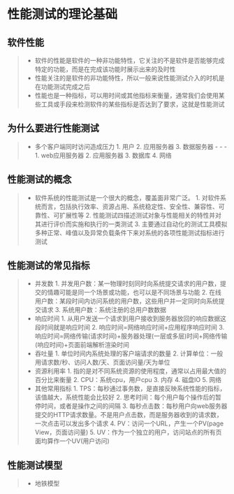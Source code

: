 # 性能测试的理论基础
## 软件性能
> - 软件的性能是软件的一种非功能特性，它关注的不是软件是否能够完成特定的功能，而是在完成该功能时展示出来的及时性
> - 性能关注的是软件的非功能特性，所以一般来说性能测试介入的时机是在功能测试完成之后
> - 性能也是一种指标，可以用时间或其他指标来衡量，通常我们会使用某些工具或手段来检测软件的某些指标是否达到了要求，这就是性能测试

## 为什么要进行性能测试
> - 多个客户端同时访问造成压力
	1. 用户
	2. 应用服务器
	3. 数据服务器
	- - - 
	1. web应用服务器
	2. 应用服务器
	3. 数据库
	4. 网络

## 性能测试的概念
> - 软件系统的性能测试是一个很大的概念，覆盖面非常广泛。
	1. 对软件系统而言，包括执行效率、资源占用、系统稳定性、安全性、兼容性、可靠性、可扩展性等
	2. 性能测试四描述测试对象与性能相关的特性并对其进行评价而实施和执行的一类测试
	3. 主要通过自动化的测试工具模拟多种正常、峰值以及异常负载条件下来对系统的各项性能测试指标进行测试
## 性能测试的常见指标
> - 并发数
	1. 并发用户数：某一物理时刻同时向系统提交请求的用户数，提交的情趣可能是同一个场景或功能，也可以是不同场景与功能
	2. 在线用户数：某段时间内访问系统的用户数，这些用户并一定同时向系统提交请求
	3. 系统用户数：系统注册的总用户数数据
> - 响应时间
	1. 从用户发送一个请求到用户接收到服务器放回的响应数据这段时间就是响应时间
	2. 响应时间=网络响应时间+应用程序响应时间
	3. 响应时间=网络传输(请求时间)+服务器处理(一层或多层)时间+网络传输(响应时间)+页面前端解析渲染时间
> - 吞吐量
	1. 单位时间内系统处理的客户端请求的数量
	2. 计算单位：一般用请求数/秒、访问人数/天、页面访问量/天为单位
> - 资源利用率
	1. 指的是对不同系统资源的使用程度，通常以占用最大值的百分比来衡量
	2. CPU：系统cpu，用户cpu
	3. 内存
	4. 磁盘IO
	5. 网络
> - 其他常用指标
	1. TPS：每秒通过事务数，是直接反映系统性能的指标，该值越大，系统性能会比较好
	2. 思考时间：每个用户每个操作后的暂停时间，或者是操作之间的间隔
	3. 每秒点击数：每秒用户向web服务器提交的HTTP请求数量。不是用户点击数，而是服务器收到的请求数，一次点击可以发出多个请求
	4. PV：访问一个URL，产生一个PV(page View，页面访问量)
	5. UV：作为一个独立的用户，访问站点的所有页面均算作一个UV(用户访问)
	
## 性能测试模型
 > - 地铁模型
	